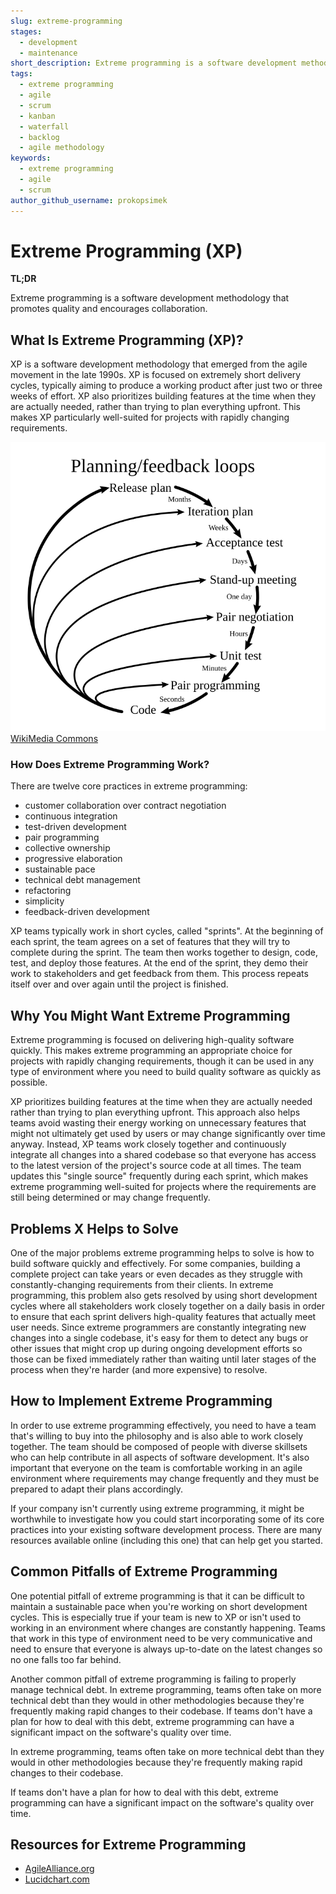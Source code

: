 ```yaml
---
slug: extreme-programming
stages:
  - development
  - maintenance
short_description: Extreme programming is a software development methodology that promotes quality and encourages collaboration.
tags:
  - extreme programming
  - agile
  - scrum
  - kanban
  - waterfall
  - backlog
  - agile methodology
keywords:
  - extreme programming
  - agile
  - scrum
author_github_username: prokopsimek
---
```


# Extreme Programming (XP)

**TL;DR**

Extreme programming is a software development methodology that promotes quality and encourages collaboration.

## What Is Extreme Programming (XP)?

XP is a software development methodology that emerged from the agile movement in the late 1990s. XP is focused on extremely short delivery cycles, typically aiming to produce a working product after just two or three weeks of effort. XP also prioritizes building features at the time when they are actually needed, rather than trying to plan everything upfront. This makes XP particularly well-suited for projects with rapidly changing requirements.

![Extreme Programming](/files/extreme_programming.svg)
[WikiMedia Commons](https://commons.wikimedia.org/)

### How Does Extreme Programming Work?

There are twelve core practices in extreme programming:

 - customer collaboration over contract negotiation
 - continuous integration
 - test-driven development
 - pair programming
 - collective ownership
 - progressive elaboration
 - sustainable pace
 - technical debt management
 - refactoring
 - simplicity
 - feedback-driven development

XP teams typically work in short cycles, called "sprints". At the beginning of each sprint, the team agrees on a set of features that they will try to complete during the sprint. The team then works together to design, code, test, and deploy those features. At the end of the sprint, they demo their work to stakeholders and get feedback from them. This process repeats itself over and over again until the project is finished.

## Why You Might Want Extreme Programming

Extreme programming is focused on delivering high-quality software quickly. This makes extreme programming an appropriate choice for projects with rapidly changing requirements, though it can be used in any type of environment where you need to build quality software as quickly as possible.

XP prioritizes building features at the time when they are actually needed rather than trying to plan everything upfront. This approach also helps teams avoid wasting their energy working on unnecessary features that might not ultimately get used by users or may change significantly over time anyway. Instead, XP teams work closely together and continuously integrate all changes into a shared codebase so that everyone has access to the latest version of the project's source code at all times. The team updates this "single source" frequently during each sprint, which makes extreme programming well-suited for projects where the requirements are still being determined or may change frequently.

## Problems X Helps to Solve

One of the major problems extreme programming helps to solve is how to build software quickly and effectively. For some companies, building a complete project can take years or even decades as they struggle with constantly-changing requirements from their clients. In extreme programming, this problem also gets resolved by using short development cycles where all stakeholders work closely together on a daily basis in order to ensure that each sprint delivers high-quality features that actually meet user needs. Since extreme programmers are constantly integrating new changes into a single codebase, it's easy for them to detect any bugs or other issues that might crop up during ongoing development efforts so those can be fixed immediately rather than waiting until later stages of the process when they're harder (and more expensive) to resolve.

## How to Implement Extreme Programming

In order to use extreme programming effectively, you need to have a team that's willing to buy into the philosophy and is also able to work closely together. The team should be composed of people with diverse skillsets who can help contribute in all aspects of software development. It's also important that everyone on the team is comfortable working in an agile environment where requirements may change frequently and they must be prepared to adapt their plans accordingly.

If your company isn't currently using extreme programming, it might be worthwhile to investigate how you could start incorporating some of its core practices into your existing software development process. There are many resources available online (including this one) that can help get you started.

## Common Pitfalls of Extreme Programming

One potential pitfall of extreme programming is that it can be difficult to maintain a sustainable pace when you're working on short development cycles. This is especially true if your team is new to XP or isn't used to working in an environment where changes are constantly happening. Teams that work in this type of environment need to be very communicative and need to ensure that everyone is always up-to-date on the latest changes so no one falls too far behind.

Another common pitfall of extreme programming is failing to properly manage technical debt. In extreme programming, teams often take on more technical debt than they would in other methodologies because they're frequently making rapid changes to their codebase. If teams don't have a plan for how to deal with this debt, extreme programming can have a significant impact on the software's quality over time.

In extreme programming, teams often take on more technical debt than they would in other methodologies because they're frequently making rapid changes to their codebase.

If teams don't have a plan for how to deal with this debt, extreme programming can have a significant impact on the software's quality over time.

## Resources for Extreme Programming

- [AgileAlliance.org](https://www.agilealliance.org/glossary/xp/)
- [Lucidchart.com](https://www.lucidchart.com/blog/what-is-extreme-programming)






